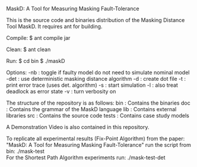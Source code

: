 MaskD: A Tool for Measuring Masking Fault-Tolerance

This is the source code and binaries distribution of the Masking Distance Tool MaskD. It requires ant for building.

Compile:
$ ant compile jar

Clean:
$ ant clean

Run:
$ cd bin
$ ./maskD <options> <specification path> <implementation path>

Options:
      -nb : toggle if faulty model do not need to simulate nominal model
      -det : use deterministic masking distance algorithm
      -d : create dot file
      -t : print error trace (uses det. algorithm)
      -s : start simulation
      -l : also treat deadlock as error state
      -v : turn verbosity on

The structure of the repository is as follows:
	bin : Contains the binaries
	doc : Contains the grammar of the MaskD language
	lib : Contains external libraries
	src : Contains the source code
	tests : Contains case study models 

A Demonstration Video is also contained in this repository.

To replicate all experimental results (Fix-Point Algorithm) from the paper: "MaskD: A Tool for Measuring Masking Fault-Tolerance" run the script from bin: ./mask-test  
For the Shortest Path Algorithm experiments run: ./mask-test-det



